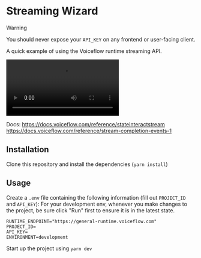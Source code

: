 # Streaming Wizard

> [!WARNING]
> You should never expose your `API_KEY` on any frontend or user-facing client.

A quick example of using the Voiceflow runtime streaming API.

<video src="https://github.com/user-attachments/assets/748ae2bb-4389-4a5d-bcbd-43fc371cf1c9"></video>

Docs:
https://docs.voiceflow.com/reference/stateinteractstream
https://docs.voiceflow.com/reference/stream-completion-events-1

## Installation

Clone this repository and install the dependencies (`yarn install`)

## Usage

Create a `.env` file containing the following information (fill out `PROJECT_ID` and `API_KEY`):
For your development env, whenever you make changes to the project, be sure click "Run" first to ensure it is in the latest state.

```
RUNTIME_ENDPOINT="https://general-runtime.voiceflow.com"
PROJECT_ID=
API_KEY=
ENVIRONMENT=development
```

Start up the project using `yarn dev`
